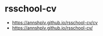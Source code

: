 # rsschool-cv
* https://annshplv.github.io/rsschool-cv/cv
* https://annshplv.github.io/rsschool-cv/
